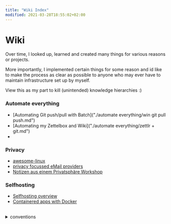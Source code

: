 ```yaml
---
title: "Wiki Index"
modified: 2021-03-28T18:55:02+02:00
---
```


# Wiki

Over time, I looked up, learned and created many things for various reasons or projects.

More importantly, I implemented certain things for some reason and id like to make the process as clear as possible to anyone who may ever have to maintain infrastructure set up by myself.

View this as my part to kill (unintended) knowledge hierarchies :)

### Automate everything
* [Automating Git push/pull with Batch]("./automate everything/win git pull push.md")
* [Automating my Zettelbox and Wiki]("./automate everything/zettlr + git.md")
* <!--* [](./automate everything/)-->

### Privacy
* [awesome-linux](./privacy/awesome-linux.md) 
* [privacy focussed eMail providers](./privacy/secure-email.md) 
* [Notizen aus einem Privatsphäre Workshop](./privacy/privacy-workshop-de.md) 

### Selfhosting
* [Selfhosting overview](./selfhosting/index-selfhosting.md)
* [Containered apps with Docker](./selfhosting/applications/container-apps-docker.md)

<br>

<details> <summary> conventions </summary>

### internal links
In case you are wondering WTF those numbers are: they are internal links used by [zettlr](zettlr.com).

### Languages
My default will be english, but in case I accidentally wrote in German (*-de.md), im not going to spend time translating. Use [deepl](deepl.com).

For my fellow germans: blabliblub-de.md zeigt dass die Datei auf Deutsch ist. Auch hier der Hinweis, dass [deepl](deepl.com) existiert.

</details>